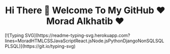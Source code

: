 <h1 align="center">Hi There 👋 Welcome To My GitHub ❤️ Morad Alkhatib ❤️</h1>
[![Typing SVG](https://readme-typing-svg.herokuapp.com?lines=MoradHTMLCSSJavaScriptReact.jsNode.jsPythonDjangoNonSQLSQLPLSQL)](https://git.io/typing-svg)
<!--
**MoradAlkhatib/MoradAlkhatib** is a ✨ _special_ ✨ repository because its `README.md` (this file) appears on your GitHub profile.

Here are some ideas to get you started:

- 🔭 I’m currently working on ...
- 🌱 I’m currently learning ...
- 👯 I’m looking to collaborate on ...
- 🤔 I’m looking for help with ...
- 💬 Ask me about ...
- 📫 How to reach me: ...
- 😄 Pronouns: ...
- ⚡ Fun fact: ...
-->
[![Top Langs](https://github-readme-stats.vercel.app/api/top-langs/?username=MoradAlkhatib)](https://github.com/anuraghazra/github-readme-stats)
<img src=“https://raw.githubusercontent.com/<username>/<username>/master/header.svg”/>
![morad github stats](https://github-readme-stats.vercel.app/api?username=MoradAlkhatib&show_icons=true&theme=dracula&hide=stars,issues)

